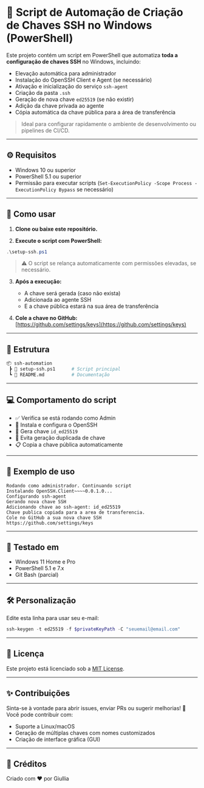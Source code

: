 
# 🔐 Script de Automação de Criação de Chaves SSH no Windows (PowerShell)

Este projeto contém um script em PowerShell que automatiza **toda a configuração de chaves SSH** no Windows, incluindo:

- Elevação automática para administrador  
- Instalação do OpenSSH Client e Agent (se necessário)  
- Ativação e inicialização do serviço `ssh-agent`  
- Criação da pasta `.ssh`  
- Geração de nova chave `ed25519` (se não existir)  
- Adição da chave privada ao agente  
- Cópia automática da chave pública para a área de transferência  

> Ideal para configurar rapidamente o ambiente de desenvolvimento ou pipelines de CI/CD.

---

## ⚙️ Requisitos

- Windows 10 ou superior  
- PowerShell 5.1 ou superior  
- Permissão para executar scripts (`Set-ExecutionPolicy -Scope Process -ExecutionPolicy Bypass` se necessário)

---

## 🚀 Como usar

1. **Clone ou baixe este repositório.**

2. **Execute o script com PowerShell:**

```powershell
.\setup-ssh.ps1
```

> ⚠️ O script se relança automaticamente com permissões elevadas, se necessário.

3. **Após a execução:**
   - A chave será gerada (caso não exista)
   - Adicionada ao agente SSH
   - E a chave pública estará na sua área de transferência

4. **Cole a chave no GitHub:**  
   [https://github.com/settings/keys](https://github.com/settings/keys)

---

## 📁 Estrutura

```bash
📦 ssh-automation
 ┣ 📄 setup-ssh.ps1      # Script principal
 ┗ 📄 README.md          # Documentação
```

---

## 💻 Comportamento do script

- ✅ Verifica se está rodando como Admin  
- 🧰 Instala e configura o OpenSSH  
- 🔐 Gera chave `id_ed25519`  
- 🧠 Evita geração duplicada de chave  
- 📋 Copia a chave pública automaticamente

---

## 📌 Exemplo de uso

```text
Rodando como administrador. Continuando script
Instalando OpenSSH.Client~~~~0.0.1.0...
Configurando ssh-agent
Gerando nova chave SSH
Adicionando chave ao ssh-agent: id_ed25519
Chave publica copiada para a area de transferencia.
Cole no GitHub a sua nova chave SSH
https://github.com/settings/keys
```

---

## 🧪 Testado em

- Windows 11 Home e Pro  
- PowerShell 5.1 e 7.x  
- Git Bash (parcial)

---

## 🛠️ Personalização

Edite esta linha para usar seu e-mail:

```powershell
ssh-keygen -t ed25519 -f $privateKeyPath -C "seuemail@email.com"
```

---

## 📄 Licença

Este projeto está licenciado sob a [MIT License](LICENSE).

---

## ✨ Contribuições

Sinta-se à vontade para abrir issues, enviar PRs ou sugerir melhorias! 🚀  
Você pode contribuir com:

- Suporte a Linux/macOS  
- Geração de múltiplas chaves com nomes customizados  
- Criação de interface gráfica (GUI)

---

## 🤝 Créditos

Criado com ❤️ por Giullia
